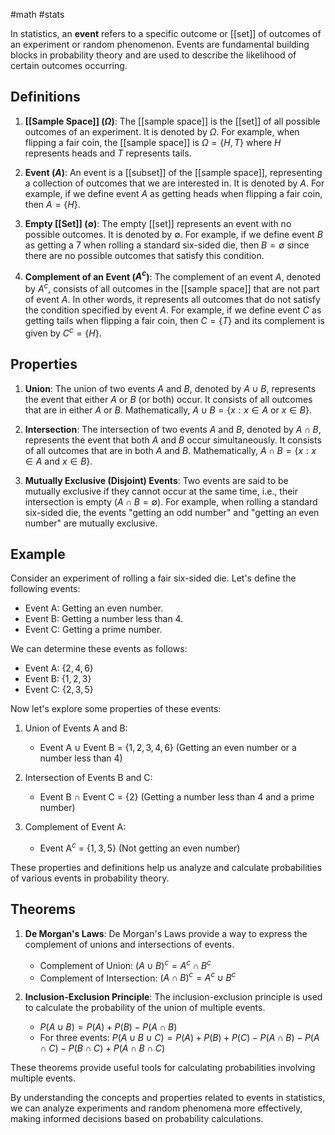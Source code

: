 #math #stats 

In statistics, an **event** refers to a specific outcome or [[set]] of outcomes of an experiment or random phenomenon. Events are fundamental building blocks in probability theory and are used to describe the likelihood of certain outcomes occurring.

## Definitions

1. **[[Sample Space]] ($\Omega$)**: The [[sample space]] is the [[set]] of all possible outcomes of an experiment. It is denoted by $\Omega$. For example, when flipping a fair coin, the [[sample space]] is $\Omega = \{H, T\}$ where $H$ represents heads and $T$ represents tails.

2. **Event ($A$)**: An event is a [[subset]] of the [[sample space]], representing a collection of outcomes that we are interested in. It is denoted by $A$. For example, if we define event $A$ as getting heads when flipping a fair coin, then $A = \{H\}$.

3. **Empty [[Set]] ($\emptyset$)**: The empty [[set]] represents an event with no possible outcomes. It is denoted by $\emptyset$. For example, if we define event $B$ as getting a 7 when rolling a standard six-sided die, then $B = \emptyset$ since there are no possible outcomes that satisfy this condition.

4. **Complement of an Event ($A^c$)**: The complement of an event $A$, denoted by $A^c$, consists of all outcomes in the [[sample space]] that are not part of event $A$. In other words, it represents all outcomes that do not satisfy the condition specified by event $A$. For example, if we define event $C$ as getting tails when flipping a fair coin, then $C = \{T\}$ and its complement is given by $C^c = \{H\}$.

## Properties

1. **Union**: The union of two events $A$ and $B$, denoted by $A \cup B$, represents the event that either $A$ or $B$ (or both) occur. It consists of all outcomes that are in either $A$ or $B$. Mathematically, $A \cup B = \{x : x \in A \text{ or } x \in B\}$.

2. **Intersection**: The intersection of two events $A$ and $B$, denoted by $A \cap B$, represents the event that both $A$ and $B$ occur simultaneously. It consists of all outcomes that are in both $A$ and $B$. Mathematically, $A \cap B = \{x : x \in A \text{ and } x \in B\}$.

3. **Mutually Exclusive (Disjoint) Events**: Two events are said to be mutually exclusive if they cannot occur at the same time, i.e., their intersection is empty ($A \cap B = \emptyset$). For example, when rolling a standard six-sided die, the events "getting an odd number" and "getting an even number" are mutually exclusive.

## Example

Consider an experiment of rolling a fair six-sided die. Let's define the following events:

- Event A: Getting an even number.
- Event B: Getting a number less than 4.
- Event C: Getting a prime number.

We can determine these events as follows:

- Event A: $\{2, 4, 6\}$
- Event B: $\{1, 2, 3\}$
- Event C: $\{2, 3, 5\}$

Now let's explore some properties of these events:

1. Union of Events A and B: 
   - Event A $\cup$ Event B = $\{1, 2, 3, 4, 6\}$ (Getting an even number or a number less than 4)

2. Intersection of Events B and C: 
   - Event B $\cap$ Event C = $\{2\}$ (Getting a number less than 4 and a prime number)

3. Complement of Event A: 
   - Event A$^c$ = $\{1, 3, 5\}$ (Not getting an even number)

These properties and definitions help us analyze and calculate probabilities of various events in probability theory.

## Theorems

1. **De Morgan's Laws**: De Morgan's Laws provide a way to express the complement of unions and intersections of events.
   - Complement of Union: $(A \cup B)^c = A^c \cap B^c$
   - Complement of Intersection: $(A \cap B)^c = A^c \cup B^c$

2. **Inclusion-Exclusion Principle**: The inclusion-exclusion principle is used to calculate the probability of the union of multiple events.
   - $P(A \cup B) = P(A) + P(B) - P(A \cap B)$
   - For three events: $P(A \cup B \cup C) = P(A) + P(B) + P(C) - P(A \cap B) - P(A \cap C) - P(B \cap C) + P(A \cap B \cap C)$

These theorems provide useful tools for calculating probabilities involving multiple events.

By understanding the concepts and properties related to events in statistics, we can analyze experiments and random phenomena more effectively, making informed decisions based on probability calculations.